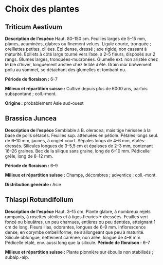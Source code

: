 # Choix des plantes

## Triticum Aestivum

**Description de l’espèce**
Haut. 80–150 cm. Feuilles larges de 5–15 mm, planes, acuminées, glabres ou finement velues. Ligule courte, tronquée ; oreillettes petites, ciliées. Epi dense, dressé ; axe rigide, non cassant à maturité. Epillets à côté large tourné vers l’axe, à 2–5 fleurs, disposés sur 2 rangs. Glumes larges, tronquées-mucronées. Glumelle ext. non aristée chez le blé d’hiver, longuement aristée chez le blé d’été. Grain mûr brièvement poilu au sommet, se détachant des glumelles et tombant nu.

**Période de floraison :** 6–7

**Milieux et répartition suisse :** Cultivé depuis plus de 6000 ans, parfois subspontané ; coll.-mont.

**Origine :** probablement Asie sud-ouest

## Brassica Juncea

**Description de l’espèce**
Semblable à B. oleracea, mais tige hérissée à la base de poils sétacés. Feuilles sup. atténuées en pétiole. Pétales longs seul. de 6–10 mm, jaunes, à onglet court. Sépales longs de 4–6 mm, étalés-dressés. Silicules longues de 3–5,5 cm et épaisses de 2–3 mm, contenant 16–26 graines. Bec de la silique sans graine, long de 6–10 mm. Pédicelle grêle, long de 8–12 mm.

**Période de floraison :** 6–9

**Milieux et répartition suisse :** Champs, décombres ; adventice ; coll.-mont.

**Distribution générale :** Asie

## Thlaspi Rotundifolium

**Description de l’espèce**
Haut. 3–15 cm. Plante glabre, à nombreux rejets rampants, à rosettes stériles et à tiges fleuries ± dressées. Feuilles vert foncé ou bleuâtres, un peu charnues, entières ou peu dentées, atteignant 1 cm de long. Fleurs lilas, odorantes, longues de 6–9 mm. Inflorescence dense, en corymbe ombelliforme, ne s’allongeant que peu à maturité. Silicule oblongue, nettement carénée, non ailée, longue de 4–8 mm. Pédicelle étalé, env. aussi long que la silicule.
**Période de floraison :** 6–7

**Milieux et répartition suisse :** Plante pionnière sur éboulis non stabilisés ; subalp.-alp.
